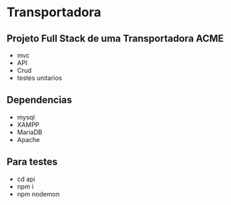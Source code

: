 # Transportadora
## Projeto Full Stack de uma Transportadora ACME

- mvc
- API
- Crud
- testes unitarios


## Dependencias
- mysql
- XAMPP
- MariaDB
- Apache

## Para testes

- cd api
- npm i
- npm nodemon 
